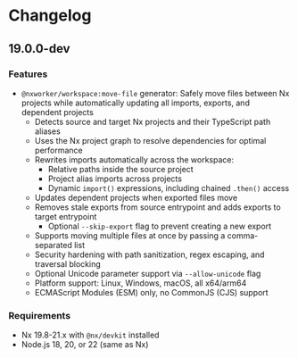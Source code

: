 # Changelog

## 19.0.0-dev

### Features

- `@nxworker/workspace:move-file` generator: Safely move files between Nx projects while automatically updating all imports, exports, and dependent projects
  - Detects source and target Nx projects and their TypeScript path aliases
  - Uses the Nx project graph to resolve dependencies for optimal performance
  - Rewrites imports automatically across the workspace:
    - Relative paths inside the source project
    - Project alias imports across projects
    - Dynamic `import()` expressions, including chained `.then()` access
  - Updates dependent projects when exported files move
  - Removes stale exports from source entrypoint and adds exports to target entrypoint
    - Optional `--skip-export` flag to prevent creating a new export
  - Supports moving multiple files at once by passing a comma-separated list
  - Security hardening with path sanitization, regex escaping, and traversal blocking
  - Optional Unicode parameter support via `--allow-unicode` flag
  - Platform support: Linux, Windows, macOS, all x64/arm64
  - ECMAScript Modules (ESM) only, no CommonJS (CJS) support

### Requirements

- Nx 19.8-21.x with `@nx/devkit` installed
- Node.js 18, 20, or 22 (same as Nx)
